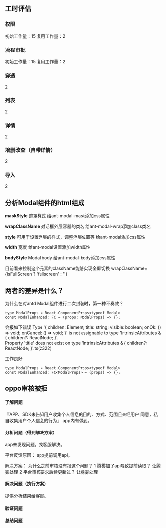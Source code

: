 
## 工时评估

### 权限
初始工作量：15
复用工作量：2

### 流程审批
初始工作量：15
复用工作量：2

### 穿透
2

### 列表
2

### 详情
2

### 增删改查（自带详情）
2

### 导入
2


## 分析Modal组件的html组成
**maskStyle**
遮罩样式
给ant-modal-mask添加css属性

**wrapClassName**
对话框外层容器的类名
给ant-modal-wrap添加class类名

**style**
可用于设置浮层的样式，调整浮层位置等
给ant-modal添加css属性

**width**
宽度
给ant-modal设置添加width属性

**bodyStyle**
Modal body
给ant-modal-body添加css属性

目前看来控制这个元素的className能够实现全屏切换
wrapClassName={isFullScreen ? 'fullscreen' : ''}

## 两者的差异是什么？
为什么在对antd Modal组件进行二次封装时，第一种不奏效？
```tsx
type ModalProps = React.ComponentProps<typeof Modal>
const ModalEnhanced: FC = (props: ModalProps) => {};
```
会报如下错误
Type '{ children: Element; title: string; visible: boolean; onOk: () => void; onCancel: () => void; }' is not assignable to type 'IntrinsicAttributes & { children?: ReactNode; }'.  
Property 'title' does not exist on type 'IntrinsicAttributes & { children?: ReactNode; }'.ts(2322)

工作良好
```
type ModalProps = React.ComponentProps<typeof Modal>
const ModalEnhanced: FC<ModalProps> = (props) => {};
```
	
## oppo审核被拒


#### 了解问题
『APP、SDK未告知用户收集个人信息的目的、方式、范围且未经用户 同意，私自收集用户个人信息的行为』
app内有做到。

#### 分析问题（得到解决方案）
app未发现问题，找客服解决。

平台反馈原因：
app提前调用api。

解决方案：
为什么之前审核没有报这个问题？
	1 腾雾加了api导致提前读取？
		让腾雾处理
	2 平台审核要求后续更新过？
		让腾雾处理


#### 解决问题（执行方案）
提供分析结果给客服。

#### 验证问题

#### 总结问题

<!--stackedit_data:
eyJoaXN0b3J5IjpbLTc3Mjk5MDY2NSwxMjQwMjg3NzUxLC0xNj
QyMDkyNjk1LC0yMDYxNTgxNTU3LDE5MTgwMDA3MDAsLTE5MzM4
NzY0MTMsLTM1ODYxNjUzNCwtNzY1NTA3ODE3LC0xMzYxMjQ4Mj
E3LDExODAxMzY3MiwtNTE5ODcyMTc1LC00MzU0OTE0NjAsMzQ2
NzIyMTU1LDE2MDQyMDg3NTMsLTE5OTcwMDA2MjMsLTY3ODk5OD
YwMSwtMTU0MzkyNzkxLC0xMzE1NTk1NDU0LC0yNDA3NjU2Mjgs
LTQ3ODI5MDc3MF19
-->